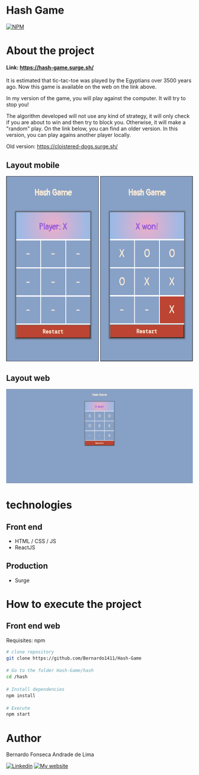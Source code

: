 # Hash Game

[![NPM](https://img.shields.io/npm/l/react)](https://github.com/Bernardo1411/Hash-Game/blob/master/LICENSE) 

# About the project

#### Link: https://hash-game.surge.sh/

It is estimated that tic-tac-toe was played by the Egyptians over 3500 years ago. Now this game is available on the web on the link above. 


In my version of the game, you will play against the computer. It will try to stop you! 


The algorithm developed will not use any kind of strategy, it will only check if you are about to win and then try to block you. Otherwise, it will make a "random" play.
On the link below, you can find an older version. In this version, you can play agains another player locally.

Old version: https://cloistered-dogs.surge.sh/

## Layout mobile
<img src="https://github.com/Bernardo1411/Hash-Game/blob/master/hash/public/hash_mobile_empty.png" alt="pagina_inicial_mobile" width="250" height="500" /> <img src="https://github.com/Bernardo1411/Hash-Game/blob/master/hash/public/hash_mobile_finished.png" alt="pagina_inicial_mobile" width="250" height="500" />

## Layout web
![Web 1](https://github.com/Bernardo1411/Hash-Game/blob/master/hash/public/hash_web_finished.png)

# technologies
## Front end
- HTML / CSS / JS
- ReactJS
## Production
- Surge

# How to execute the project
## Front end web
Requisites: npm

```bash
# clone repository
git clone https://github.com/Bernardo1411/Hash-Game

# Go to the folder Hash-Game/hash
cd /hash

# Install dependencies
npm install

# Execute
npm start
```

# Author

Bernardo Fonseca Andrade de Lima

[![Linkedin](https://img.shields.io/badge/LinkedIn-0077B5?style=for-the-badge&logo=linkedin&logoColor=white)](https://www.linkedin.com/in/bernardo-fonseca-97926811b/)
[![My website](https://img.shields.io/badge/website-070707?style=for-the-badge&logo=About.me&logoColor=white)](https://bernardodev-bernardo1411.vercel.app/)
